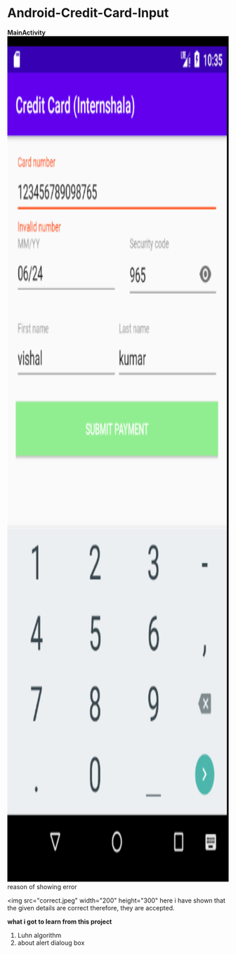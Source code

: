 # Android-Credit-Card-Input

**MainActivity**
<img src ="image.png" width="1080" height="1920"
here i have shown that the given cardNo. does not follow luhn algorithm->reason of showing error

<img src="correct.jpeg" width="200" height="300"
here i have shown that the given details are correct therefore, they are accepted.

**what i got to learn from this project**
1) Luhn algorithm
2) about alert dialoug box
